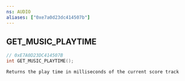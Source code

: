 ```yaml
---
ns: AUDIO
aliases: ["0xe7a0d23dc414507b"]
---
```

## GET_MUSIC_PLAYTIME

```c
// 0xE7A0D23DC414507B
int GET_MUSIC_PLAYTIME();
```

```
Returns the play time in milliseconds of the current score track
```
